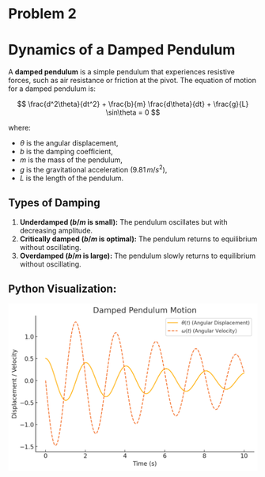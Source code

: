 # Problem 2

# Dynamics of a Damped Pendulum

A **damped pendulum** is a simple pendulum that experiences resistive forces, such as air resistance or friction at the pivot. The equation of motion for a damped pendulum is:

$$
\frac{d^2\theta}{dt^2} + \frac{b}{m} \frac{d\theta}{dt} + \frac{g}{L} \sin\theta = 0
$$

where:  
- $\theta$ is the angular displacement,  
- $b$ is the damping coefficient,  
- $m$ is the mass of the pendulum,  
- $g$ is the gravitational acceleration ($9.81 \, m/s^2$),  
- $L$ is the length of the pendulum.  

## Types of Damping
1. **Underdamped ($b/m$ is small):** The pendulum oscillates but with decreasing amplitude.  
2. **Critically damped ($b/m$ is optimal):** The pendulum returns to equilibrium without oscillating.  
3. **Overdamped ($b/m$ is large):** The pendulum slowly returns to equilibrium without oscillating.  

## Python Visualization:

![alt text](image-1.png)
